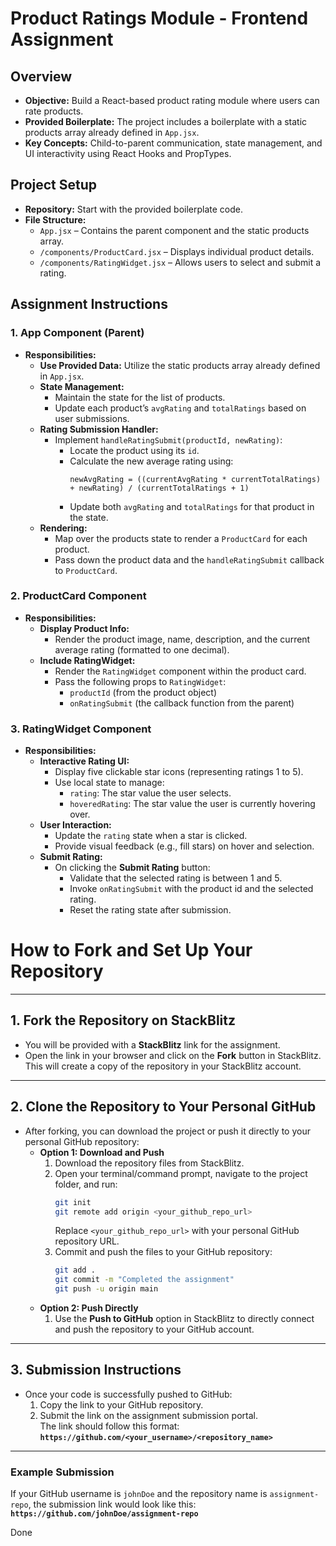 # Product Ratings Module - Frontend Assignment

## Overview

- **Objective:** Build a React-based product rating module where users can rate products.
- **Provided Boilerplate:** The project includes a boilerplate with a static products array already defined in `App.jsx`.
- **Key Concepts:** Child-to-parent communication, state management, and UI interactivity using React Hooks and PropTypes.

## Project Setup

- **Repository:** Start with the provided boilerplate code.
- **File Structure:**
  - `App.jsx` – Contains the parent component and the static products array.
  - `/components/ProductCard.jsx` – Displays individual product details.
  - `/components/RatingWidget.jsx` – Allows users to select and submit a rating.

## Assignment Instructions

### 1. App Component (Parent)

- **Responsibilities:**
  - **Use Provided Data:** Utilize the static products array already defined in `App.jsx`.
  - **State Management:**
    - Maintain the state for the list of products.
    - Update each product’s `avgRating` and `totalRatings` based on user submissions.
  - **Rating Submission Handler:**
    - Implement `handleRatingSubmit(productId, newRating)`:
      - Locate the product using its `id`.
      - Calculate the new average rating using:
        ```
        newAvgRating = ((currentAvgRating * currentTotalRatings) + newRating) / (currentTotalRatings + 1)
        ```
      - Update both `avgRating` and `totalRatings` for that product in the state.
  - **Rendering:**
    - Map over the products state to render a `ProductCard` for each product.
    - Pass down the product data and the `handleRatingSubmit` callback to `ProductCard`.

### 2. ProductCard Component

- **Responsibilities:**
  - **Display Product Info:**
    - Render the product image, name, description, and the current average rating (formatted to one decimal).
  - **Include RatingWidget:**
    - Render the `RatingWidget` component within the product card.
    - Pass the following props to `RatingWidget`:
      - `productId` (from the product object)
      - `onRatingSubmit` (the callback function from the parent)

### 3. RatingWidget Component

- **Responsibilities:**
  - **Interactive Rating UI:**
    - Display five clickable star icons (representing ratings 1 to 5).
    - Use local state to manage:
      - `rating`: The star value the user selects.
      - `hoveredRating`: The star value the user is currently hovering over.
  - **User Interaction:**
    - Update the `rating` state when a star is clicked.
    - Provide visual feedback (e.g., fill stars) on hover and selection.
  - **Submit Rating:**
    - On clicking the **Submit Rating** button:
      - Validate that the selected rating is between 1 and 5.
      - Invoke `onRatingSubmit` with the product id and the selected rating.
      - Reset the rating state after submission.

# **How to Fork and Set Up Your Repository**

---

## **1. Fork the Repository on StackBlitz**

- You will be provided with a **StackBlitz** link for the assignment.
- Open the link in your browser and click on the **Fork** button in StackBlitz.  
  This will create a copy of the repository in your StackBlitz account.

---

## **2. Clone the Repository to Your Personal GitHub**

- After forking, you can download the project or push it directly to your personal GitHub repository:
  - **Option 1: Download and Push**
    1. Download the repository files from StackBlitz.
    2. Open your terminal/command prompt, navigate to the project folder, and run:
       ```bash
       git init
       git remote add origin <your_github_repo_url>
       ```
       Replace `<your_github_repo_url>` with your personal GitHub repository URL.
    3. Commit and push the files to your GitHub repository:
       ```bash
       git add .
       git commit -m "Completed the assignment"
       git push -u origin main
       ```
  - **Option 2: Push Directly**
    1. Use the **Push to GitHub** option in StackBlitz to directly connect and push the repository to your GitHub account.

---

## **3. Submission Instructions**

- Once your code is successfully pushed to GitHub:
  1. Copy the link to your GitHub repository.
  2. Submit the link on the assignment submission portal.  
     The link should follow this format:  
     **`https://github.com/<your_username>/<repository_name>`**

---

### **Example Submission**

If your GitHub username is `johnDoe` and the repository name is `assignment-repo`, the submission link would look like this:  
**`https://github.com/johnDoe/assignment-repo`**

Done
